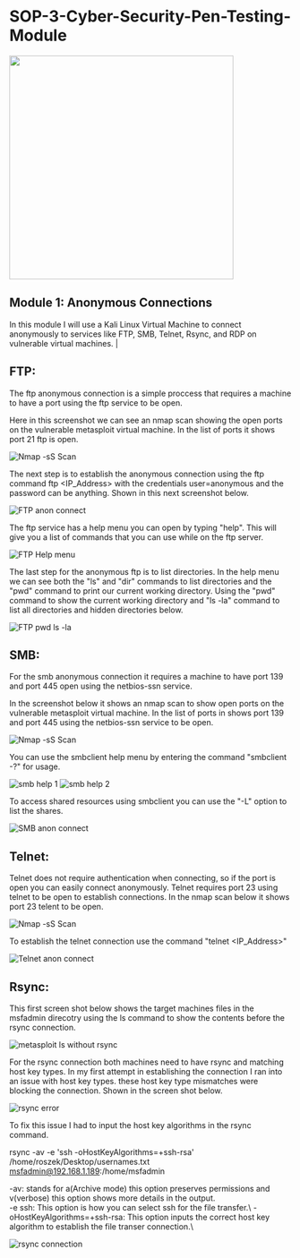 # SOP-3-Cyber-Security-Pen-Testing-Module

<img src="https://www.lumificyber.com/wp-content/uploads/2023/08/blog_penetration_tester.jpg" width="400"/>

## Module 1: Anonymous Connections
  In this module I will use a Kali Linux Virtual Machine to connect anonymously to services like FTP, SMB, Telnet, Rsync, and RDP on vulnerable virtual machines.
|
## FTP: 
  The ftp anonymous connection is a simple proccess that requires a machine to have a port using the ftp service to be open.
  
Here in this screenshot we can see an nmap scan showing the open ports on the vulnerable metasploit virtual machine. 
In the list of ports it shows port 21 ftp is open. 

![Nmap -sS Scan ](https://github.com/user-attachments/assets/37751bec-7478-4db8-b37a-32a7fa53eda3)

The next step is to establish the anonymous connection using the ftp command ftp <IP_Address> with the credentials user=anonymous and the password can be anything.
Shown in this next screenshot below.

![FTP anon connect](https://github.com/user-attachments/assets/70e6d0d2-86bd-4554-997c-7fa6bb9c700c)

The ftp service has a help menu you can open by typing "help". This will give you a list of commands that you can use while on the ftp server. 

![FTP Help menu](https://github.com/user-attachments/assets/f8d17bfa-c8ce-4d8e-a618-48871ca05a82)

The last step for the anonymous ftp is to list directories. In the help menu we can see both the "ls" and "dir" commands to list directories and the "pwd" command to print our current working directory. 
Using the "pwd" command to show the current working directory and "ls -la" command to list all directories and hidden directories below.

![FTP pwd ls -la](https://github.com/user-attachments/assets/c7d08528-1a9a-4cce-bbd9-87f88a3dc3ad)


## SMB: 
  For the smb anonymous connection it requires a machine to have port 139 and port 445 open using the netbios-ssn service.

  In the screenshot below it shows an nmap scan to show open ports on the vulnerable metasploit virtual machine.
  In the list of ports in shows port 139 and port 445 using the netbios-ssn service to be open. 

![Nmap -sS Scan ](https://github.com/user-attachments/assets/dde5f0c5-62fd-4210-b1fb-babcaf096ec0)

You can use the smbclient help menu by entering the command "smbclient -?" for usage.

![smb help 1](https://github.com/user-attachments/assets/639bfc0a-c985-4cbe-87c5-bb24f6061276)
![smb help 2](https://github.com/user-attachments/assets/275e2cfc-b251-4e1b-a64f-97efe8e650cf)

To access shared resources using smbclient you can use the "-L" option to list the shares.

![SMB anon connect](https://github.com/user-attachments/assets/f47bad77-20f7-46a4-81bb-c6c8f847d9ca)


## Telnet:
  Telnet does not require authentication when connecting, so if the port is open you can easily connect anonymously.
  Telnet requires port 23 using telnet to be open to establish connections. 
  In the nmap scan below it shows port 23 telent to be open.

![Nmap -sS Scan ](https://github.com/user-attachments/assets/1c905eef-63da-44e3-a8c0-1099c865280c)

To establish the telnet connection use the command "telnet <IP_Address>"

![Telnet anon connect ](https://github.com/user-attachments/assets/17363043-2127-4bf0-9388-aa4c6632f22f)

## Rsync:

  This first screen shot below shows the target machines files in the msfadmin direcotry using the ls command to show the contents before the rsync connection.

![metasploit ls without rsync](https://github.com/user-attachments/assets/34a5c31e-43a7-4ded-b26e-28fb15b2bbe5)

  For the rsync connection both machines need to have rsync and matching host key types. In my first attempt in establishing the connection I ran into an issue with host key types. 
  these host key type mismatches were blocking the connection. Shown in the screen shot below. 
  
![rsync error](https://github.com/user-attachments/assets/bae19153-d547-42d8-95e3-12af7b1dbf3d)

To fix this issue I had to input the host key algorithms in the rsync command. 

rsync -av -e 'ssh -oHostKeyAlgorithms=+ssh-rsa' /home/roszek/Desktop/usernames.txt msfadmin@192.168.1.189:/home/msfadmin

-av: stands for a(Archive mode) this option preserves permissions and v(verbose) this option shows more details in the output.\
-e ssh: This option is how you can select ssh for the file transfer.\ 
-oHostKeyAlgorithms=+ssh-rsa: This option inputs the correct host key algorithm to establish the file transer connection.\

![rsync connection](https://github.com/user-attachments/assets/ee14803a-fe25-4ff8-8817-f33ad0b37eb0)






